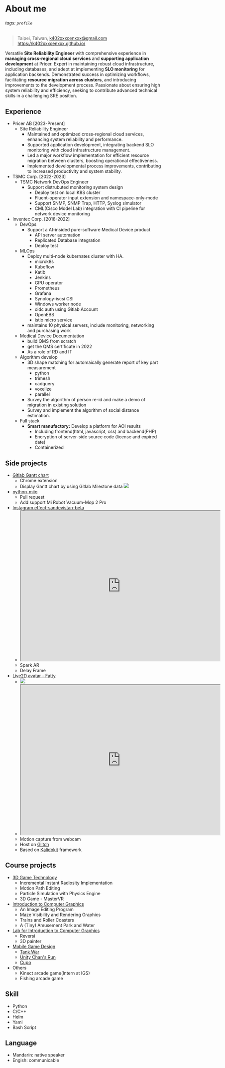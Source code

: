# About me
###### tags: `profile`
> Taipei, Taiwan, [k402xxxcenxxx@gmail.com](mailto:k402xxxcenxxx@gmail.com)
> https://k402xxxcenxxx.github.io/
> 
Versatile **Site Reliability Engineer** with comprehensive experience in **managing cross-regional cloud services** and **supporting application development** at Pricer. Expert in maintaining robust cloud infrastructure, including databases, and adept at implementing **SLO monitoring** for application backends. Demonstrated success in optimizing workflows, facilitating **resource migration across clusters**, and introducing improvements to the development process. Passionate about ensuring high system reliability and efficiency, seeking to contribute advanced technical skills in a challenging SRE position.
## Experience
- Pricer AB [2023-Present]
    - Site Reliability Engineer
        - Maintained and optimized cross-regional cloud services, enhancing system reliability and performance.
        - Supported application development, integrating backend SLO monitoring with cloud infrastructure management.
        - Led a major workflow implementation for efficient resource migration between clusters, boosting operational effectiveness.
        - Implemented developmental process improvements, contributing to increased productivity and system stability.
- TSMC Corp. [2022-2023]
    - TSMC Network DevOps Engineer
        - Support distrubuted monitoring system design
            - Deploy test on local K8S cluster
            - Fluent-operator input extension and namespace-only-mode
            - Support SNMP, SNMP Trap, HTTP, Syslog simulator
            - CML(Cisco Model Lab) integration with CI pipeline for network device monitoring
- Inventec Corp. [2018-2022]
    - DevOps
        - Support a AI-insided pure-software Medical Device product
            - API server automation
            - Replicated Database integration
            - Deploy test
    - MLOps
        - Deploy multi-node kubernates cluster with HA.
            - microk8s
            - Kubeflow
            - Katib
            - Jenkins
            - GPU operator
            - Prometheus
            - Grafana
            - Synology-iscsi CSI
            - Windows worker node
            - oidc auth using Gitlab Account
            - OpenEBS
            - istio micro service
        - maintains 10 physical servers, include monitoring, networking and purchasing work
    - Medical Device Documentation
        - build QMS from scratch
        - get the QMS certificate in 2022
        - As a role of RD and IT
    - Algorithm develop
        - 3D shape matching for automaically generate report of key part measurement
            - python
            - trimesh
            - cadquery
            - voxelize
            - parallel
        - Survey the algorithm of person re-id and make a demo of migration in existing solution
        - Survey and implement the algorithm of social distance estimation.
    - Full stack
        - **Smart manufactory:** Develop a platform for AOI results
            - Including frontend(html, javascript, css) and backend(PHP)
            - Encryption of server-side source code (license and expired date)
            - Containerized
## Side projects
- [Gitlab Gantt chart](https://chrome.google.com/webstore/detail/gitlab-gantt-chart/ggdacknafiabbfgekebgnhikdaonhmid?hl=zh-TW&authuser=0)
    - Chrome extension
    - Display Gantt chart by using Gitlab Milestone data
     ![](https://lh3.googleusercontent.com/_qzGQmywFwVOf9WD72tCPkKIhwkGS0tLo9DwdBnNAYNXYkDd0y9CxZq2Z-6LH2M1qVWc3qiE3KB3UVXGKUz-nKHC=w640-h400-e365-rj-sc0x00ffffff)
- [python-miio](https://github.com/rytilahti/python-miio/pull/1497)
    - Pull request
    - Add support Mi Robot Vacuum-Mop 2 Pro
- [Instagram effect-sandevistan-beta](https://www.instagram.com/ar/3358528731134175/)
    - <iframe src="https://drive.google.com/file/d/1tlFogATessj84TTlZCIOOLB1xnl2q3Ab/preview" width="640" height="480" allow="autoplay"></iframe>
    - Spark AR
    - Delay Frame
- [Live2D avatar - Fatty](https://fatty-live2d.glitch.me/)
    - ![](https://hackmd.io/_uploads/H1IXTchIh.png)
    - <iframe src="https://drive.google.com/file/d/1Ols1XeoFaXQQvfumG0O_tYBMhGFBaOlv/preview" width="640" height="480" allow="autoplay"></iframe>
    - Motion capture from webcam
    - Host on [Glitch](https://glitch.com)
    - Based on [Kalidokit](https://github.com/yeemachine/kalidokit) framework
## Course projects
- [3D Game Technology](http://dgmm.csie.ntust.edu.tw/?ac1=courdetail_CG2012F&id=588852a473315)
    - Incremental Instant Radiosity Implementation
    - Motion Path Editing
    - Particle Simulation with Physics Engine
    - 3D Game - MasterVR
- [Introduction to Computer Graphics](http://dgmm.csie.ntust.edu.tw/?ac1=courdetail_CG2012F&id=56bed09f57bbd)
    - An Image Editing Program
    - Maze Visibility and Rendering Graphics
    - Trains and Roller Coasters
    - A (Tiny) Amusement Park and Water
- [Lab for Introduction to Computer Graphics](http://dgmm.csie.ntust.edu.tw/?ac1=courdetail_CG2012F&id=56bed2194d247)
    - Reversi
    - 3D painter
- [Mobile Game Design](http://dgmm.csie.ntust.edu.tw/?ac1=courdetail_CG2012F&id=54057b9f2d66b)
    - [Tank War](http://dgmm.csie.ntust.edu.tw/?ac1=stuprojdetail&id=5446663b37483)
    - [Unity Chan's Run](http://dgmm.csie.ntust.edu.tw/?ac1=stuprojdetail&id=5486a83cd9442)
    - [Cupo](http://dgmm.csie.ntust.edu.tw/?ac1=stuprojdetail&id=54c5daf7e00f8)
- Others
    - Kinect arcade game(Intern at IGS)
    - Fishing arcade game
## Skill
- Python
- C/C++
- Helm
- Yaml
- Bash Script
## Language
- Mandarin: native speaker
- Engish: communicable